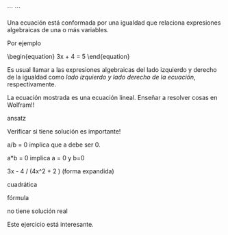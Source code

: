 <div class="hidden-code">
```
<script>
MathJax = {
   tex: {
    tags: 'ams'
  }
};
</script>
<script
  src="https://cdn.mathjax.org/mathjax/latest/MathJax.js?config=TeX-AMS-MML_HTMLorMML"
  type="text/javascript">
</script>
``` </div>

Una ecuación está conformada por una igualdad que relaciona expresiones algebraicas de una o más variables.

Por ejemplo

\begin{equation}
   3x + 4 = 5
\end{equation}

Es usual llamar a las expresiones algebraicas del lado izquierdo y derecho de la igualdad como *lado izquierdo y lado derecho de la ecuación*, respectivamente.

La ecuación mostrada es una ecuación lineal.
Enseñar a resolver cosas en Wolfram!!

ansatz

Verificar si tiene solución es importante!

a/b = 0 implica que a debe ser 0.

a*b = 0
implica a = 0 y b=0



3x - 4 / (4x^2 + 2 ) (forma expandida)

cuadrática

fórmula

no tiene solución real

Este ejercicio está interesante.



